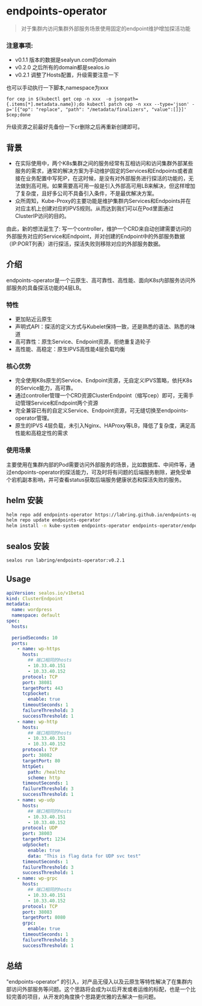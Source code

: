 # endpoints-operator

> 对于集群内访问集群外部服务场景使用固定的endpoint维护增加探活功能

### 注意事项:

- v0.1.1 版本的数据是sealyun.com的domain
- v0.2.0 之后所有的domain都是sealos.io
- v0.2.1 调整了Hosts配置，升级需要注意一下

也可以手动执行一下脚本,namespace为xxx
```shell
for cep in $(kubectl get cep -n xxx  -o jsonpath={.items[*].metadata.name});do kubectl patch cep -n xxx --type='json' -p='[{"op": "replace", "path": "/metadata/finalizers", "value":[]}]'  $cep;done
```

升级资源之前最好先备份一下cr删除之后再重新创建即可。

## 背景

- 在实际使用中，两个K8s集群之间的服务经常有互相访问和访问集群外部某些服务的需求，通常的解决方案为手动维护固定的Services和Endpoints或者直接在业务配置中写死IP，在这时候，是没有对外部服务进行探活的功能的，无法做到高可用。如果需要高可用一般是引入外部高可用LB来解决，但这样增加了复杂度，且好多公司不具备引入条件，不是最优解决方案。
- 众所周知，Kube-Proxy的主要功能是维护集群内Services和Endpoints并在对应主机上创建对应的IPVS规则。从而达到我们可以在Pod里面通过ClusterIP访问的目的。

由此，新的想法诞生了: 写一个controller，维护一个CRD来自动创建需要访问的外部服务对应的Service和Endpoint，并对创建的Endpoint中的外部服务数据（IP:PORT列表）进行探活，探活失败则移除对应的外部服务数据。

## 介绍

endpoints-operator是一个云原生、高可靠性、高性能、面向K8s内部服务访问外部服务的具备探活功能的4层LB。

### 特性

- 更加贴近云原生
- 声明式API：探活的定义方式与Kubelet保持一致，还是熟悉的语法、熟悉的味道
- 高可靠性：原生Service、Endpoint资源，拒绝重复造轮子
- 高性能、高稳定：原生IPVS高性能4层负载均衡

  

### 核心优势

- 完全使用K8s原生的Service、Endpoint资源，无自定义IPVS策略，依托K8s的Service能力，高可靠。
- 通过controller管理一个CRD资源ClusterEndpoint（缩写cep）即可，无需手动管理Service和Endpoint两个资源
- 完全兼容已有的自定义Service、Endpoint资源，可无缝切换至endpoints-operator管理。
- 原生的IPVS 4层负载，未引入Nginx、HAProxy等LB，降低了复杂度，满足高性能和高稳定性的需求

### 使用场景

主要使用在集群内部的Pod需要访问外部服务的场景，比如数据库、中间件等，通过endpoints-operator的探活能力，可及时将有问题的后端服务剔除，避免受单个宕机副本影响，并可查看status获取后端服务健康状态和探活失败的服务。

## helm 安装

```bash
helm repo add endpoints-operator https://labring.github.io/endpoints-operator/
helm repo update endpoints-operator 
helm install -n kube-system endpoints-operator endpoints-operator/endpoints-operator
```

## sealos 安装

```bash
sealos run labring/endpoints-operator:v0.2.1
```

## Usage

```yaml
apiVersion: sealos.io/v1beta1
kind: ClusterEndpoint
metadata:
  name: wordpress
  namespace: default
spec:
  hosts:
    
  periodSeconds: 10
  ports:
    - name: wp-https
      hosts:
        ## 端口相同的hosts
        - 10.33.40.151
        - 10.33.40.152
      protocol: TCP
      port: 38081
      targetPort: 443
      tcpSocket:
        enable: true
      timeoutSeconds: 1
      failureThreshold: 3
      successThreshold: 1
    - name: wp-http
      hosts:
        ## 端口相同的hosts
        - 10.33.40.151
        - 10.33.40.152
      protocol: TCP
      port: 38082
      targetPort: 80
      httpGet:
        path: /healthz
        scheme: http
      timeoutSeconds: 1
      failureThreshold: 3
      successThreshold: 1      
    - name: wp-udp
      hosts:
        ## 端口相同的hosts
        - 10.33.40.151
        - 10.33.40.152
      protocol: UDP
      port: 38003
      targetPort: 1234
      udpSocket:
        enable: true
        data: "This is flag data for UDP svc test"
      timeoutSeconds: 1
      failureThreshold: 3
      successThreshold: 1
    - name: wp-grpc
      hosts:
        ## 端口相同的hosts
        - 10.33.40.151
        - 10.33.40.152
      protocol: TCP
      port: 38083
      targetPort: 8080
      grpc:
        enable: true
      timeoutSeconds: 1
      failureThreshold: 3
      successThreshold: 1
```

## 总结
"endpoints-operator” 的引入，对产品无侵入以及云原生等特性解决了在集群内部访问外部服务等问题。这个思路将会成为以后开发或者运维的标配，也是一个比较完善的项目，从开发的角度换个思路更优雅的去解决一些问题。
